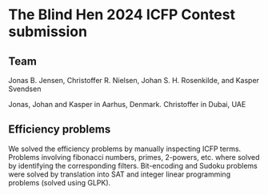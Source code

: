 The Blind Hen 2024 ICFP Contest submission
==========================================

Team
----

Jonas B. Jensen,
Christoffer R. Nielsen,
Johan S. H. Rosenkilde, and
Kasper Svendsen

Jonas, Johan and Kasper in Aarhus, Denmark. Christoffer in Dubai, UAE

## Efficiency problems

We solved the efficiency problems by manually inspecting ICFP terms. Problems involving fibonacci numbers, primes, 2-powers, etc. where solved by identifying the corresponding filters. Bit-encoding and Sudoku problems were solved by translation into SAT and integer linear programming problems (solved using GLPK). 